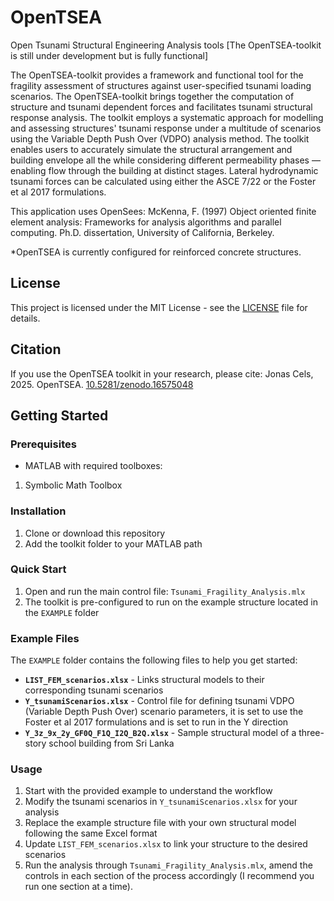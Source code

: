# OpenTSEA
Open Tsunami Structural Engineering Analysis tools
[The OpenTSEA-toolkit is still under development but is fully functional]

The OpenTSEA-toolkit provides a framework and functional tool for the fragility assessment of structures against user-specified tsunami loading scenarios. The OpenTSEA-toolkit brings together the computation of structure and tsunami dependent forces and facilitates tsunami structural response analysis. The toolkit employs a systematic approach for modelling and assessing structures' tsunami response under a multitude of scenarios using the Variable Depth Push Over (VDPO) analysis method. The toolkit enables users to accurately simulate the structural arrangement and building envelope all the while considering different permeability phases — enabling flow through the building at distinct stages. Lateral hydrodynamic tsunami forces can be calculated using either the ASCE 7/22 or the Foster et al 2017 formulations. 

This application uses OpenSees: McKenna, F. (1997) Object oriented finite element analysis: Frameworks for analysis algorithms and parallel computing. Ph.D. dissertation, University of California, Berkeley.

*OpenTSEA is currently configured for reinforced concrete structures.

## License
This project is licensed under the MIT License - see the [LICENSE](LICENSE) file for details.

## Citation
If you use the OpenTSEA toolkit in your research, please cite:
Jonas Cels, 2025. OpenTSEA. [10.5281/zenodo.16575048](https://doi.org/10.5281/zenodo.16575047)

## Getting Started

### Prerequisites
- MATLAB with required toolboxes:
1. Symbolic Math Toolbox

### Installation
1. Clone or download this repository
2. Add the toolkit folder to your MATLAB path

### Quick Start
1. Open and run the main control file: `Tsunami_Fragility_Analysis.mlx`
2. The toolkit is pre-configured to run on the example structure located in the `EXAMPLE` folder

### Example Files
The `EXAMPLE` folder contains the following files to help you get started:

- **`LIST_FEM_scenarios.xlsx`** - Links structural models to their corresponding tsunami scenarios
- **`Y_tsunamiScenarios.xlsx`** - Control file for defining tsunami VDPO (Variable Depth Push Over) scenario parameters, it is set to use the Foster et al 2017 formulations and is set to run in the Y direction
- **`Y_3z_9x_2y_GF0Q_F1Q_I2Q_B2Q.xlsx`** - Sample structural model of a three-story school building from Sri Lanka

### Usage
1. Start with the provided example to understand the workflow
2. Modify the tsunami scenarios in `Y_tsunamiScenarios.xlsx` for your analysis
3. Replace the example structure file with your own structural model following the same Excel format
4. Update `LIST_FEM_scenarios.xlsx` to link your structure to the desired scenarios
5. Run the analysis through `Tsunami_Fragility_Analysis.mlx`, amend the controls in each section of the process accordingly (I recommend you run one section at a time).
